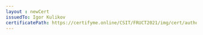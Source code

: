 ```yaml
--- 
layout : newCert 
issuedTo: Igor Kulikov 
certificatePath: https://certifyme.online/CSIT/FRUCT2021/img/cert/author/IgorKulikov_06fb7.png
--- 
```


